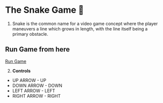 # The Snake Game 🐍
1. Snake is the common name for a video game concept where the player maneuvers a line which grows in length, with the line itself being a primary obstacle.
## Run Game from here
[Run Game](https://htmlpreview.github.io/?https://github.com/tusharxsharma/The-Snake-Game/blob/master/Snakegame.html)

2. **Controls**
* UP ARROW - UP
* DOWN ARROW - DOWN
* LEFT ARROW - LEFT 
* RIGHT ARROW - RIGHT

 
